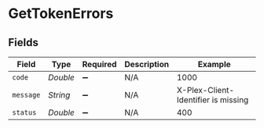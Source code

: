 # GetTokenErrors


## Fields

| Field                               | Type                                | Required                            | Description                         | Example                             |
| ----------------------------------- | ----------------------------------- | ----------------------------------- | ----------------------------------- | ----------------------------------- |
| `code`                              | *Double*                            | :heavy_minus_sign:                  | N/A                                 | 1000                                |
| `message`                           | *String*                            | :heavy_minus_sign:                  | N/A                                 | X-Plex-Client-Identifier is missing |
| `status`                            | *Double*                            | :heavy_minus_sign:                  | N/A                                 | 400                                 |
